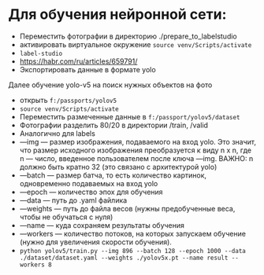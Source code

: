 # Для обучения нейронной сети:
- Переместить фотографии в директорию ./prepare_to_labelstudio
- активировать виртуальное окружение ```source venv/Scripts/activate```
- ```label-studio```
- https://habr.com/ru/articles/659791/
- Экспортировать данные в формате yolo

Далее обучение yolo-v5 на поиск нужных объектов на фото
- открыть ```f:/passports/yolov5```
- ```source venv/Scripts/activate```
- Переместить размеченные данные в ```f:/passport/yolov5/dataset```
- Фотографии разделить 80/20 в директории /train, /valid
- Аналогично для labels
- —img — размер изображения, подаваемого на вход yolo. Это значит, что размер исходного изображения преобразуется к виду n x n, где n — число, введенное пользователем после ключа —img. ВАЖНО: n должно быть кратно 32 (это связано с архитектурой yolo)
- —batch — размер батча, то есть количество картинок, одновременно подаваемых на вход yolo
- —epoch — количество эпох для обучения
- —data — путь до .yaml файлика
- —weights — путь до файла весов (нужны предобученные веса, чтобы не обучаться с нуля)
- —name — куда сохраняем результаты обучения
- —workers — количество потоков, на которых запускаем обучение (нужно для увеличения скорости обучения).
- ```python yolov5/train.py --img 896 --batch 128 --epoch 1000 --data ./dataset/dataset.yaml --weights ./yolov5x.pt --name result --workers 8```

